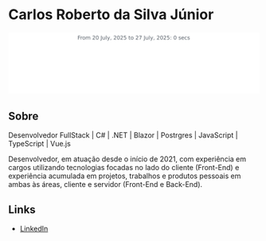 # Carlos Roberto da Silva Júnior

<img src="https://github.com/ohcarlinhos/ohcarlinhos/blob/main/images/stat.svg" alt="@ohcarlinhos WakaTime Activity"/>

## Sobre
Desenvolvedor FullStack | C# | .NET | Blazor | Postrgres | JavaScript | TypeScript | Vue.js

Desenvolvedor, em atuação desde o início de 2021, com experiência em cargos utilizando tecnologias focadas no lado do cliente (Front-End) e experiência acumulada em projetos, trabalhos e produtos pessoais em ambas às áreas, cliente e servidor (Front-End e Back-End).

## Links

- [LinkedIn](https://www.linkedin.com/in/carlos-roberto/)
